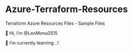 # Azure-Terraform-Resources
Terraform Azure Resources Files - Sample Files

👋 Hi, I’m @LeoMonu0515

🌱 I’m currently learning ..!
